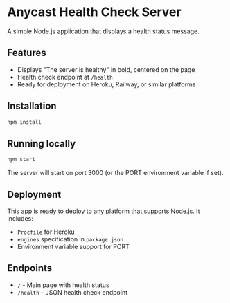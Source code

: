 # Anycast Health Check Server

A simple Node.js application that displays a health status message.

## Features
- Displays "The server is healthy" in bold, centered on the page
- Health check endpoint at `/health`
- Ready for deployment on Heroku, Railway, or similar platforms

## Installation

```bash
npm install
```

## Running locally

```bash
npm start
```

The server will start on port 3000 (or the PORT environment variable if set).

## Deployment

This app is ready to deploy to any platform that supports Node.js. It includes:
- `Procfile` for Heroku
- `engines` specification in `package.json`
- Environment variable support for PORT

## Endpoints

- `/` - Main page with health status
- `/health` - JSON health check endpoint
